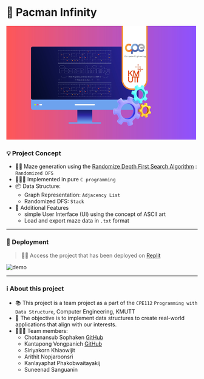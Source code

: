 # 👾 Pacman Infinity

<img src="assets/img/pacman-infinity.jpeg" alt="cover" width="500" height="300" />

### 💡 Project Concept 
- 🏃🏻 Maze generation using the [Randomize Depth First Search Algorithm](https://www.algosome.com/articles/maze-generation-depth-first.html) : `Randomized DFS`
- 🧑🏻‍💻 Implemented in pure `C programming`  
- 📦 Data Structure:
  -  Graph Representation: `Adjacency List`
  -  Randomized DFS: `Stack`
- 🤖 Additional Features
    - simple User Interface (UI) using the concept of ASCII art 
    - Load and export maze data in `.txt` format
--- 

### 🚀 Deployment 
> ☝🏻 Access the project that has been deployed on [Replit](https://replit.com/@CHOTANANSUBSOPH/PacmanInfinity?v=1)

<img src="assets/video/pacman-demo.gif" alt="demo" width="400" height="400" />

---
### ℹ️ About this project 
- 📚 This project is a team project as a part of the `CPE112` `Programming with Data Structure`, Computer Engineering, KMUTT
- 🎯 The objective is to implement data structures to create real-world applications that align with our interests.
- 👨🏻‍💻 Team members:
  - Chotanansub Sophaken [GitHub](https://github.com/ChotanansubSoph)
  - Kantapong Vongpanich [GitHub](https://github.com/OnlyJust3rd)
  - Siriyakorn Khiaowijit 
  - Arithit Nopjaroonsri
  - Kanlayaphat Phakobwaitayakij
  - Suneenad Sanguanin





